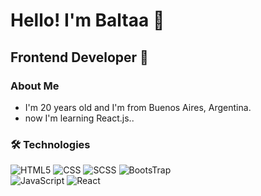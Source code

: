 <h1>Hello! I'm Baltaa 🚀</h1>
<h2>Frontend Developer 🎨</h2>

### About Me
- I'm 20 years old and I'm from Buenos Aires, Argentina.
- now I'm learning React.js..
<!---
- I am a self-taught and highly creative individual who seeks to learn and improve every day.
- I enjoy working with the frontend because I want to provide the best visual experience for the users who visit my projects.--->

### 🛠 Technologies
  ![HTML5](https://img.shields.io/badge/-HTML5-333333?style=flat&logo=HTML5)
  ![CSS](https://img.shields.io/badge/-CSS-333333?style=flat&logo=CSS3&logoColor=1572B6)
  ![SCSS](https://img.shields.io/badge/-SCSS-333333?style=flat&logo=SASS&logoColor=CE6B9E)
  ![BootsTrap](https://img.shields.io/badge/-BootsTrap-333333?style=flat&logo=BootsTrap&logoColor=BootsTrap)
  <br/>
  ![JavaScript](https://img.shields.io/badge/-JavaScript-333333?style=flat&logo=javascript)
  ![React](https://img.shields.io/badge/-React-333333?style=flat&logo=react)

<!--- ### Contact Me --->
